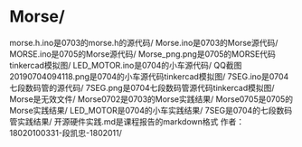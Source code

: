 # Morse/
morse.h.ino是0703的morse.h的源代码/
Morse.ino是0703的Morse源代码/
MORSE.ino是0705的Morse源代码/
Morse_png.png是0705的MORSE代码tinkercad模拟图/
LED_MOTOR.ino是0704的小车源代码/
QQ截图20190704094118.png是0704的小车源代码tinkercad模拟图/
7SEG.ino是0704七段数码管的源代码/
7SEG.png是0704七段数码管源代码tinkercad模拟图/
Morse是无效文件/
Morse0702是0703的Morse实践结果/
Morse0705是0705的Morse实践结果/
LED_MOTOR是0704的小车实践结果/
7SEG是0704的七段数码管实践结果/
开源硬件实践.md是课程报告的markdown格式
作者：18020100331-段凯忠-1802011/
